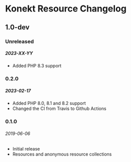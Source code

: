 # Konekt Resource Changelog

## 1.0-dev

### Unreleased
##### 2023-XX-YY

- Added PHP 8.3 support

### 0.2.0
##### 2023-02-17

- Added PHP 8.0, 8.1 and 8.2 support
- Changed the CI from Travis to Github Actions

### 0.1.0
###### 2019-06-06

- Initial release
- Resources and anonymous resource collections
